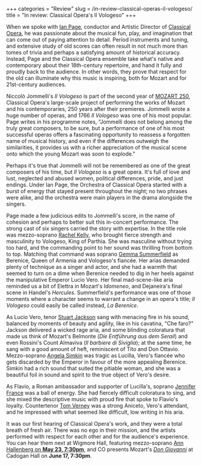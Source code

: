 +++
categories = "Review"
slug = /in-review-classical-operas-il-vologeso/
title = "In review: Classical Opera&#039;s Il Vologeso"
+++

When we spoke with [Ian Page](/ian-page-mozart-imagination/), conductor and Artistic Director of [Classical Opera](/scene/companies/classical-opera/), he was passionate about the musical fun, play, and imagination that can come out of paying attention to detail. Period instruments and tuning, and extensive study of old scores can often result in not much more than tomes of trivia and perhaps a satisfying amount of historical accuracy. Instead, Page and the Classical Opera ensemble take what's native and contemporary about their 18th-century repertoire, and hand it fully and proudly back to the audience. In other words, they prove that respect for the old can illuminate why this music is inspiring, both for Mozart and for 21st-century audiences.

Niccolò Jommelli's *Il Vologeso* is part of the second year of [MOZART 250](http://www.classicalopera.co.uk/mozart-250/), Classical Opera's large-scale project of performing the works of Mozart and his contemporaries, 250 years after their premieres. Jommelli wrote a huge number of operas, and 1766 *Il Vologeso* was one of his most popular. Page writes in his programme notes, "Jommelli does not belong among the truly great composers, to be sure, but a performance of one of his most successful operas offers a fascinating opportunity to reassess a forgotten name of musical history, and even if the differences outweigh the similarities, it provides us with a richer appreciation of the musical scene onto which the young Mozart was soon to explode."

Perhaps it's true that Jommelli will not be remembered as one of the great composers of his time, but *Il Vologeso* is a great opera. It's full of love and lust, neglected and abused women, political differences, pride, and just endings. Under Ian Page, the Orchestra of Classical Opera started with a burst of energy that stayed present throughout the night; no two phrases were alike, and the orchestra were main players in the drama alongside the singers. 

Page made a few judicious edits to Jommelli's score, in the name of cohesion and perhaps to better suit this in-concert performance. The strong cast of six singers carried the story with expertise. In the title role was mezzo-soprano [Rachel Kelly](/scene/people/rachel-kelly/), who brought fierce strength and masculinity to Vologeso, King of Parthia. She was masculine without trying too hard, and the commanding point to her sound was thrilling from bottom to top. Matching that command was soprano [Gemma Summerfield](/scene/people/gemma-summerfield/) as Berenice, Queen of Armenia and Vologeso's fiancée. Her arias demanded plenty of technique as a singer and actor, and she had a warmth that seemed to turn on a dime when Berenice needed to dig in her heels against the manipulative Emperor Lucio Vero. Her final mad-scene-like aria reminded us a bit of Elettra in Mozart's *Idomeneo*, and Dejaneira's final scene in Handel's *Hercules*. Summerfield's performance was one of those moments where a character seems to warrant a change in an opera's title; *Il Vologeso* could easily be called instead, *La Berenice*.

As Lucio Vero, tenor [Stuart Jackson](/scene/people/stuart-jackson/) sang with menacing fire in his sound, balanced by moments of beauty and agility, like in his cavatina, "Che faro?" Jackson delivered a wicked rage aria, and some blinding coloratura that made us think of Mozart's Belmonte (*Die Entführung aus dem Serail*) and even Rossini's Count Almaviva (*Il barbiere di Siviglia*); at the same time, he sang with a good amount of heft, reminiscent of Tito and Don Ottavio. Mezzo-soprano [Angela Simkin](/scene/people/angela-simkin/) was tragic as Lucilla, Vero's fiancée who gets discarded by the Emperor in favour of the more appealing Berenice. Simkin had a rich sound that suited the pitiable woman, and she was a beautiful foil in sound and spirit to the true object of Vero's desire.

As Flavio, a Roman ambassador and supporter of Lucilla's, soprano [Jennifer France](/scene/people/jennifer-france/) was a ball of energy. She had fiercely difficult coloratura to sing, and she mixed the descriptive music with proud fire that spoke to Flavio's loyalty. Countertenor [Tom Verney](/scene/people/tom-verney/) was a strong Aniceto, Vero's attendant, and he impressed with what seemed like difficult, low writing in his aria.

It was our first hearing of Classical Opera's work, and they were a total breath of fresh air. There was no ego in their mission, and the artists performed with respect for each other and for the audience's experience. You can hear them next at Wigmore Hall, featuring mezzo-soprano [Ann Hallenberg on **May 23, 7:30pm**](http://www.classicalopera.co.uk/performances/ann-hallenberg-at-wigmore-hall/), and CO presents Mozart's [*Don Giovanni*](http://www.classicalopera.co.uk/performances/don-giovanni/?content=intro) at Cadogan Hall on **June 17, 7:30pm**.

